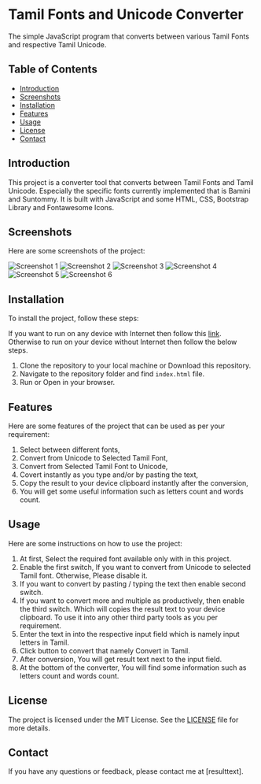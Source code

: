 # Tamil Fonts and Unicode Converter

The simple JavaScript program that converts between various Tamil Fonts and respective Tamil Unicode. 

## Table of Contents

* [Introduction](#introduction)
* [Screenshots](#screenshots)
* [Installation](#installation)
* [Features](#features)
* [Usage](#usage)
* [License](#license)
* [Contact](#contact)

## Introduction

This project is a converter tool that converts between Tamil Fonts and Tamil Unicode. Especially the specific fonts currently implemented that is Bamini and Suntommy. It is built with JavaScript and some HTML, CSS, Bootstrap Library and Fontawesome Icons.

## Screenshots

Here are some screenshots of the project:

![Screenshot 1](../master/docs/screenshot1.jpg)
![Screenshot 2](../master/docs/screenshot2.jpg)
![Screenshot 3](../master/docs/screenshot3.jpg)
![Screenshot 4](../master/docs/screenshot4.jpg)
![Screenshot 5](../master/docs/screenshot5.jpg)
![Screenshot 6](../master/docs/screenshot6.jpg)

## Installation

To install the project, follow these steps:

If you want to run on any device with Internet then follow this [link](https://arathinai.blogspot.com/p/tamil-font-and-unicode-converter.html).
Otherwise to run on your device without Internet then follow the below steps.

1. Clone the repository to your local machine or Download this repository.
2. Navigate to the repository folder and find `index.html` file.
3. Run or Open in your browser.

## Features

Here are some features of the project that can be used as per your requirement:

1. Select between different fonts,
2. Convert from Unicode to Selected Tamil Font,
3. Convert from Selected Tamil Font to Unicode,
4. Covert instantly as you type and/or by pasting the text,
5. Copy the result to your device clipboard instantly after the conversion,
6. You will get some useful information such as letters count and words count.

## Usage

Here are some instructions on how to use the project:

1. At first, Select the required font available only with in this project.
2. Enable the first switch, If you want to convert from Unicode to selected Tamil font. Otherwise, Please disable it. 
3. If you want to convert by pasting / typing the text then enable second switch. 
4. If you want to convert more and multiple as productively, then enable the third switch. Which will copies the result text to your device clipboard. To use it into any other third party tools as you per requirement.
5. Enter the text in into the respective input field which is namely input letters in Tamil.
6. Click button to convert that namely Convert in Tamil.
7. After conversion, You will get result text next to the input field.
8. At the bottom of the converter, You will find some information such as letters count and words count.

## License

The project is licensed under the MIT License. See the [LICENSE](LICENSE.md) file for more details.

## Contact

If you have any questions or feedback, please contact me at [resulttext].
